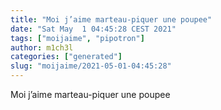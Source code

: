 ```yaml
---
title: "Moi j’aime marteau-piquer une poupee"
date: "Sat May  1 04:45:28 CEST 2021"
tags: ["moijaime", "pipotron"]
author: m1ch3l
categories: ["generated"]
slug: "moijaime/2021-05-01-04:45:28"
---
```


Moi j’aime marteau-piquer une poupee
